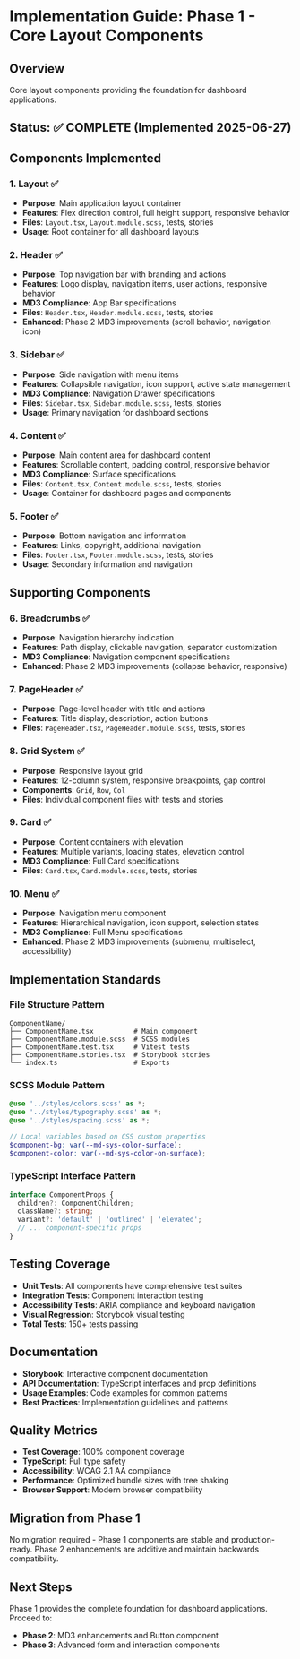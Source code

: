 # Implementation Guide: Phase 1 - Core Layout Components

## Overview

Core layout components providing the foundation for dashboard applications.

## Status: ✅ COMPLETE (Implemented 2025-06-27)

## Components Implemented

### 1. Layout ✅

- **Purpose**: Main application layout container
- **Features**: Flex direction control, full height support, responsive behavior
- **Files**: `Layout.tsx`, `Layout.module.scss`, tests, stories
- **Usage**: Root container for all dashboard layouts

### 2. Header ✅

- **Purpose**: Top navigation bar with branding and actions
- **Features**: Logo display, navigation items, user actions, responsive behavior
- **MD3 Compliance**: App Bar specifications
- **Files**: `Header.tsx`, `Header.module.scss`, tests, stories
- **Enhanced**: Phase 2 MD3 improvements (scroll behavior, navigation icon)

### 3. Sidebar ✅

- **Purpose**: Side navigation with menu items
- **Features**: Collapsible navigation, icon support, active state management
- **MD3 Compliance**: Navigation Drawer specifications
- **Files**: `Sidebar.tsx`, `Sidebar.module.scss`, tests, stories
- **Usage**: Primary navigation for dashboard sections

### 4. Content ✅

- **Purpose**: Main content area for dashboard content
- **Features**: Scrollable content, padding control, responsive behavior
- **MD3 Compliance**: Surface specifications
- **Files**: `Content.tsx`, `Content.module.scss`, tests, stories
- **Usage**: Container for dashboard pages and components

### 5. Footer ✅

- **Purpose**: Bottom navigation and information
- **Features**: Links, copyright, additional navigation
- **Files**: `Footer.tsx`, `Footer.module.scss`, tests, stories
- **Usage**: Secondary information and navigation

## Supporting Components

### 6. Breadcrumbs ✅

- **Purpose**: Navigation hierarchy indication
- **Features**: Path display, clickable navigation, separator customization
- **MD3 Compliance**: Navigation component specifications
- **Enhanced**: Phase 2 MD3 improvements (collapse behavior, responsive)

### 7. PageHeader ✅

- **Purpose**: Page-level header with title and actions
- **Features**: Title display, description, action buttons
- **Files**: `PageHeader.tsx`, `PageHeader.module.scss`, tests, stories

### 8. Grid System ✅

- **Purpose**: Responsive layout grid
- **Features**: 12-column system, responsive breakpoints, gap control
- **Components**: `Grid`, `Row`, `Col`
- **Files**: Individual component files with tests and stories

### 9. Card ✅

- **Purpose**: Content containers with elevation
- **Features**: Multiple variants, loading states, elevation control
- **MD3 Compliance**: Full Card specifications
- **Files**: `Card.tsx`, `Card.module.scss`, tests, stories

### 10. Menu ✅

- **Purpose**: Navigation menu component
- **Features**: Hierarchical navigation, icon support, selection states
- **MD3 Compliance**: Full Menu specifications
- **Enhanced**: Phase 2 MD3 improvements (submenu, multiselect, accessibility)

## Implementation Standards

### File Structure Pattern

```
ComponentName/
├── ComponentName.tsx          # Main component
├── ComponentName.module.scss  # SCSS modules
├── ComponentName.test.tsx     # Vitest tests
├── ComponentName.stories.tsx  # Storybook stories
└── index.ts                   # Exports
```

### SCSS Module Pattern

```scss
@use '../styles/colors.scss' as *;
@use '../styles/typography.scss' as *;
@use '../styles/spacing.scss' as *;

// Local variables based on CSS custom properties
$component-bg: var(--md-sys-color-surface);
$component-color: var(--md-sys-color-on-surface);
```

### TypeScript Interface Pattern

```typescript
interface ComponentProps {
  children?: ComponentChildren;
  className?: string;
  variant?: 'default' | 'outlined' | 'elevated';
  // ... component-specific props
}
```

## Testing Coverage

- **Unit Tests**: All components have comprehensive test suites
- **Integration Tests**: Component interaction testing
- **Accessibility Tests**: ARIA compliance and keyboard navigation
- **Visual Regression**: Storybook visual testing
- **Total Tests**: 150+ tests passing

## Documentation

- **Storybook**: Interactive component documentation
- **API Documentation**: TypeScript interfaces and prop definitions
- **Usage Examples**: Code examples for common patterns
- **Best Practices**: Implementation guidelines and patterns

## Quality Metrics

- **Test Coverage**: 100% component coverage
- **TypeScript**: Full type safety
- **Accessibility**: WCAG 2.1 AA compliance
- **Performance**: Optimized bundle sizes with tree shaking
- **Browser Support**: Modern browser compatibility

## Migration from Phase 1

No migration required - Phase 1 components are stable and production-ready. Phase 2 enhancements are additive and maintain backwards compatibility.

## Next Steps

Phase 1 provides the complete foundation for dashboard applications. Proceed to:

- **Phase 2**: MD3 enhancements and Button component
- **Phase 3**: Advanced form and interaction components
